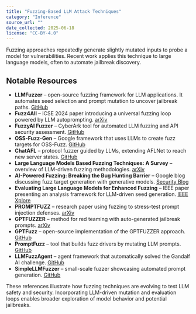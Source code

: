 ```yaml
---
title: "Fuzzing-Based LLM Attack Techniques"
category: "Inference"
source_url: ""
date_collected: 2025-06-18
license: "CC-BY-4.0"
---
```


Fuzzing approaches repeatedly generate slightly mutated inputs to probe a model for vulnerabilities. Recent work applies this technique to large language models, often to automate jailbreak discovery.

## Notable Resources

- **LLMFuzzer** – open-source fuzzing framework for LLM applications. It automates seed selection and prompt mutation to uncover jailbreak paths. [GitHub](https://github.com/mnns/LLMFuzzer)
- **Fuzz4All** – ICSE 2024 paper introducing a universal fuzzing loop powered by LLM autoprompting. [arXiv](https://arxiv.org/abs/2308.04748)
- **FuzzyAI Fuzzer** – CyberArk tool for automated LLM fuzzing and API security assessment. [GitHub](https://github.com/cyberark/FuzzyAI)
- **OSS-Fuzz-Gen** – Google framework that uses LLMs to create fuzz targets for OSS-Fuzz. [GitHub](https://github.com/google/oss-fuzz-gen)
- **ChatAFL** – protocol fuzzer guided by LLMs, extending AFLNet to reach new server states. [GitHub](https://github.com/ChatAFLndss/ChatAFL)
- **Large Language Models Based Fuzzing Techniques: A Survey** – overview of LLM-driven fuzzing methodologies. [arXiv](https://arxiv.org/abs/2402.00350)
- **AI-Powered Fuzzing: Breaking the Bug Hunting Barrier** – Google blog discussing fuzz target generation with generative models. [Security Blog](https://security.googleblog.com/2023/08/ai-powered-fuzzing-breaking-bug-hunting.html)
- **Evaluating Large Language Models for Enhanced Fuzzing** – IEEE paper presenting an analysis framework for LLM-driven seed generation. [IEEE Xplore](https://ieeexplore.ieee.org/document/10731701)
- **PROMPTFUZZ** – research paper using fuzzing to stress-test prompt injection defenses. [arXiv](https://arxiv.org/abs/2409.14729)
- **GPTFUZZER** – method for red teaming with auto-generated jailbreak prompts. [arXiv](https://arxiv.org/abs/2309.10253)
- **GPTFuzz** – open-source implementation of the GPTFUZZER approach. [GitHub](https://github.com/sherdencooper/GPTFuzz)
- **PromptFuzz** – tool that builds fuzz drivers by mutating LLM prompts. [GitHub](https://github.com/FuzzAnything/PromptFuzz)
- **LLMFuzzAgent** – agent framework that automatically solved the Gandalf AI challenge. [GitHub](https://github.com/corca-ai/LLMFuzzAgent)
- **SimpleLLMFuzzer** – small-scale fuzzer showcasing automated prompt generation. [GitHub](https://github.com/MartinYu0510/SimpleLLMFuzzer)

These references illustrate how fuzzing techniques are evolving to test LLM safety and security. Incorporating LLM-driven mutation and evaluation loops enables broader exploration of model behavior and potential jailbreaks.
